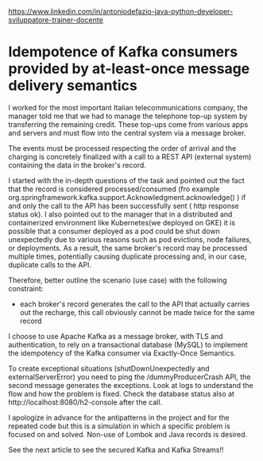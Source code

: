 https://www.linkedin.com/in/antoniodefazio-java-python-developer-sviluppatore-trainer-docente

# Idempotence of Kafka consumers provided by at-least-once message delivery semantics


I worked for the most important Italian telecommunications company, the manager told me that we had to manage the telephone top-up system by transferring the remaining credit. These top-ups come from various apps and servers and must flow into the central system via a message broker. 

The events must be processed respecting the order of arrival and the charging is concretely finalized with a call to a REST API (external system) containing the data in the broker's record. 

I started with the in-depth questions of the task and pointed out the fact that the record is considered processed/consumed (fro example org.springframework.kafka.support.Acknowledgment.acknowledge() ) if and only the call to the API has been successfully sent ( http response status ok). I also pointed out to the manager that in a distributed and containerized environment like Kubernetes(we deployed on GKE) it is possible that a consumer deployed as a pod could be shut down unexpectedly due to various reasons such as pod evictions, node failures, or deployments. As a result, the same broker's record may be processed multiple times, potentially causing duplicate processing and, in our case, duplicate calls to the API.

Therefore, better outline the scenario (use case) with the following constraint:

- each broker's record generates the call to the API that actually carries out the recharge, this call obviously cannot be made twice for the same record

I choose to use Apache Kafka as a message broker, with TLS and authentication, to rely on a transactional database (MySQL) to implement the idempotency of the Kafka consumer via Exactly-Once Semantics.
 
To create exceptional situations (shutDownUnexpectedly and externalServerError) you need to ping the /dummyProducerCrash API, the second message generates the exceptions. Look at logs to understand the flow and how the problem is fixed. Check the database status also at http://localhost:8080/h2-console after the call.

I apologize in advance for the antipatterns in the project and for the repeated code but this is a simulation in which a specific problem is focused on and solved. Non-use of Lombok and Java records is desired.

See the next article to see the secured Kafka and Kafka Streams!!
